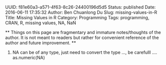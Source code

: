 UUID: f81e60a3-a571-4f63-8c26-24400196d5d5
Status: published
Date: 2016-06-11 17:35:32
Author: Ben Chuanlong Du
Slug: missing-values-in-R
Title: Missing Values in R
Category: Programming
Tags: programming, CRAN, R, missing values, NA, NaN

**
Things on this page are
fragmentary and immature notes/thoughts of the author.
It is not meant to readers
but rather for convenient reference of the author and future improvement.
**

1. NA can be of any type, just need to convert the type ..., be carefulll .... as.numeric(NA)
